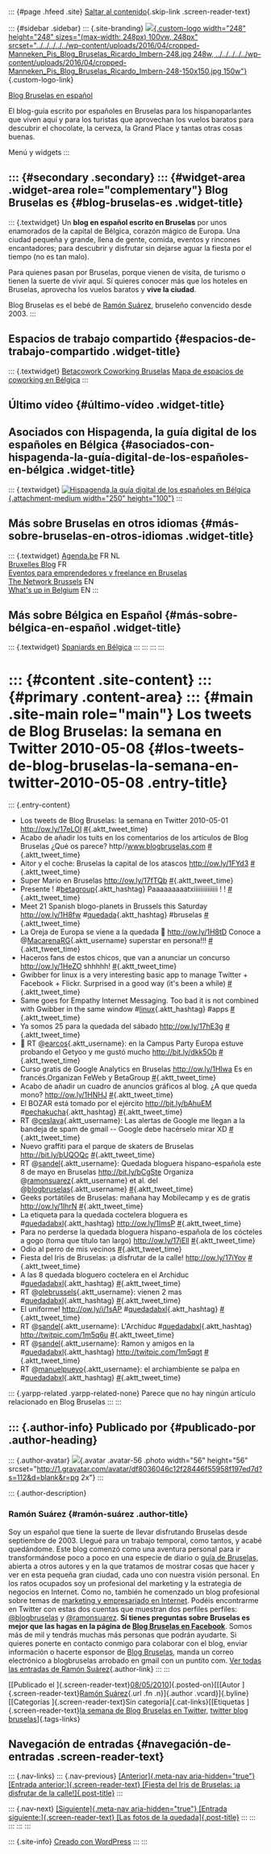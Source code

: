 ::: {#page .hfeed .site}
[Saltar al
contenido](../../../../../index.html?p=1941#content){.skip-link
.screen-reader-text}

::: {#sidebar .sidebar}
::: {.site-branding}
[![](../../../../../wp-content/uploads/2016/04/cropped-Manneken_Pis_Blog_Bruselas_Ricardo_Imbern-248.jpg){.custom-logo
width="248" height="248" sizes="(max-width: 248px) 100vw, 248px"
srcset="../../../../../wp-content/uploads/2016/04/cropped-Manneken_Pis_Blog_Bruselas_Ricardo_Imbern-248.jpg 248w, ../../../../../wp-content/uploads/2016/04/cropped-Manneken_Pis_Blog_Bruselas_Ricardo_Imbern-248-150x150.jpg 150w"}](../../../../../index.html){.custom-logo-link}

[Blog Bruselas en español](../../../../../index.html)

El blog-guía escrito por españoles en Bruselas para los hispanoparlantes
que viven aquí y para los turistas que aprovechan los vuelos baratos
para descubrir el chocolate, la cerveza, la Grand Place y tantas otras
cosas buenas.

Menú y widgets
:::

::: {#secondary .secondary}
::: {#widget-area .widget-area role="complementary"}
Blog Bruselas es {#blog-bruselas-es .widget-title}
----------------

::: {.textwidget}
Un **blog en español escrito en Bruselas** por unos enamorados de la
capital de Bélgica, corazón mágico de Europa. Una ciudad pequeña y
grande, llena de gente, comida, eventos y rincones encantadores; para
descubrir y disfrutar sin dejarse aguar la fiesta por el tiempo (no es
tan malo).

Para quienes pasan por Bruselas, porque vienen de visita, de turismo o
tienen la suerte de vivir aquí. Sí quieres conocer más que los hoteles
en Bruselas, aprovecha los vuelos baratos y **vive la ciudad**.

Blog Bruselas es el bebé de [Ramón Suárez](http://www.ramonsuarez.com),
bruseleño convencido desde 2003.
:::

Espacios de trabajo compartido {#espacios-de-trabajo-compartido .widget-title}
------------------------------

::: {.textwidget}
[Betacowork Coworking Bruselas](http://www.betacowork.com) [Mapa de
espacios de coworking en Bélgica](http://coworkingbelgium.com)
:::

Último vídeo {#último-vídeo .widget-title}
------------

Asociados con Hispagenda, la guía digital de los españoles en Bélgica {#asociados-con-hispagenda-la-guía-digital-de-los-españoles-en-bélgica .widget-title}
---------------------------------------------------------------------

::: {.textwidget}
[![Hispagenda,la guía digital de los españoles en
Bélgica](../../../../../wp-content/uploads/2010/04/Hispagenda-250px.gif "Hispagenda, la guía digital de los españoles en Bélgica"){.attachment-medium
width="250" height="100"}](http://www.hispagenda.com)
:::

Más sobre Bruselas en otros idiomas {#más-sobre-bruselas-en-otros-idiomas .widget-title}
-----------------------------------

::: {.textwidget}
[Agenda.be](http://www.agenda.be) FR NL\
[Bruxelles Blog](http://www.bxlblog.be/) FR\
[Eventos para emprendedores y freelance en
Bruselas](http://www.betacowork.com/events/)\
[The Network
Brussels](http://groups.yahoo.com/group/TheNetworkBrussels/) EN\
[What\'s up in Belgium](http://www.whatsupin.be/) EN
:::

Más sobre Bélgica en Español {#más-sobre-bélgica-en-español .widget-title}
----------------------------

::: {.textwidget}
[Spaniards en Bélgica](http://www.spaniards.es/paises/belgica)
:::
:::
:::
:::

::: {#content .site-content}
::: {#primary .content-area}
::: {#main .site-main role="main"}
Los tweets de Blog Bruselas: la semana en Twitter 2010-05-08 {#los-tweets-de-blog-bruselas-la-semana-en-twitter-2010-05-08 .entry-title}
============================================================

::: {.entry-content}
-   Los tweets de Blog Bruselas: la semana en Twitter 2010-05-01
    <http://ow.ly/17eLOI>
    [\#](http://twitter.com/blogbruselas/statuses/13211380111){.aktt_tweet_time}
-   Acabo de añadir los tuits en los comentarios de los artículos de
    Blog Bruselas ¿Qué os parece? http//www.blogbruselas.com
    [\#](http://twitter.com/blogbruselas/statuses/13253784453){.aktt_tweet_time}
-   Aitor y el coche: Bruselas la capital de los atascos
    <http://ow.ly/1FYd3>
    [\#](http://twitter.com/blogbruselas/statuses/13255214731){.aktt_tweet_time}
-   Super Mario en Bruselas <http://ow.ly/17fTQb>
    [\#](http://twitter.com/blogbruselas/statuses/13329999863){.aktt_tweet_time}
-   Presente !
    \#[betagroup](http://search.twitter.com/search?q=%23betagroup){.aktt_hashtag}
    Paaaaaaaaatxiiiiiiiiiiiiii ! !
    [\#](http://twitter.com/blogbruselas/statuses/13376972639){.aktt_tweet_time}
-   Meet 21 Spanish blogo-planets in Brussels this Saturday
    <http://ow.ly/1H8fw>
    \#[quedada](http://search.twitter.com/search?q=%23quedada){.aktt_hashtag}
    \#bruselas
    [\#](http://twitter.com/blogbruselas/statuses/13413665157){.aktt_tweet_time}
-   La Oreja de Europa se viene a la quedada 🙂 <http://ow.ly/1H8tD>
    Conoce a
    @[MacarenaRG](http://twitter.com/MacarenaRG){.aktt_username}
    superstar en persona!!!
    [\#](http://twitter.com/blogbruselas/statuses/13415652597){.aktt_tweet_time}
-   Haceros fans de estos chicos, que van a anunciar un concurso
    <http://ow.ly/1HeZO> shhhhh!
    [\#](http://twitter.com/blogbruselas/statuses/13427486108){.aktt_tweet_time}
-   Gwibber for linux is a very interesting basic app to manage
    Twitter + Facebook + Flickr. Surprised in a good way (it\'s been a
    while)
    [\#](http://twitter.com/blogbruselas/statuses/13449728162){.aktt_tweet_time}
-   Same goes for Empathy Internet Messaging. Too bad it is not combined
    with Gwibber in the same window
    \#[linux](http://search.twitter.com/search?q=%23linux){.aktt_hashtag}
    \#apps
    [\#](http://twitter.com/blogbruselas/statuses/13449916696){.aktt_tweet_time}
-   Ya somos 25 para la quedada del sábado <http://ow.ly/17hE3g>
    [\#](http://twitter.com/blogbruselas/statuses/13479770975){.aktt_tweet_time}
-   🙂 RT @[earcos](http://twitter.com/earcos){.aktt_username}: en la
    Campus Party Europa estuve probando el Getyoo y me gustó mucho
    <http://bit.ly/dkk5Ob>
    [\#](http://twitter.com/blogbruselas/statuses/13481105018){.aktt_tweet_time}
-   Curso gratis de Google Analytics en Bruselas <http://ow.ly/1HIwa> Es
    en francés.Organizan FeWeb y BetaGroup
    [\#](http://twitter.com/blogbruselas/statuses/13490501248){.aktt_tweet_time}
-   Acabo de añadir un cuadro de anuncios gráficos al blog. ¿A que queda
    mono? <http://ow.ly/1HNHJ>
    [\#](http://twitter.com/blogbruselas/statuses/13497220951){.aktt_tweet_time}
-   El BOZAR está tomado por el ejército <http://bit.ly/bAhuEM>
    \#[pechakucha](http://search.twitter.com/search?q=%23pechakucha){.aktt_hashtag}
    [\#](http://twitter.com/blogbruselas/statuses/13500963576){.aktt_tweet_time}
-   RT @[ceslava](http://twitter.com/ceslava){.aktt_username}: Las
    alertas de Google me llegan a la bandeja de spam de gmail -- Google
    debe hacérselo mirar XD
    [\#](http://twitter.com/blogbruselas/statuses/13508982912){.aktt_tweet_time}
-   Nuevo graffiti para el parque de skaters de Bruselas
    <http://bit.ly/bUQOQc>
    [\#](http://twitter.com/blogbruselas/statuses/13534372462){.aktt_tweet_time}
-   RT @[sandel](http://twitter.com/sandel){.aktt_username}: Quedada
    bloguera hispano-española este 8 de mayo en Bruselas
    <http://bit.ly/bCgSte> Organiza
    @[ramonsuarez](http://twitter.com/ramonsuarez){.aktt_username} et
    al. del
    @[blogbruselas](http://twitter.com/blogbruselas){.aktt_username}
    [\#](http://twitter.com/blogbruselas/statuses/13536690621){.aktt_tweet_time}
-   Geeks portátiles de Bruselas: mañana hay Mobilecamp y es de gratis
    <http://ow.ly/1IhrN>
    [\#](http://twitter.com/blogbruselas/statuses/13557974918){.aktt_tweet_time}
-   La etiqueta para la quedada coctelera bloguera es
    \#[quedadabxl](http://search.twitter.com/search?q=%23quedadabxl){.aktt_hashtag}
    <http://ow.ly/1ImsP>
    [\#](http://twitter.com/blogbruselas/statuses/13565907628){.aktt_tweet_time}
-   Para no perderse la quedada bloguera hispano-española de los
    cócteles a gogo (toma que título tan largo) <http://ow.ly/17iEll>
    [\#](http://twitter.com/blogbruselas/statuses/13568286792){.aktt_tweet_time}
-   Odio al perro de mis vecinos
    [\#](http://twitter.com/blogbruselas/statuses/13591979896){.aktt_tweet_time}
-   Fiesta del Iris de Bruselas: ¡a disfrutar de la calle!
    <http://ow.ly/17iYov>
    [\#](http://twitter.com/blogbruselas/statuses/13596070273){.aktt_tweet_time}
-   A las 8 quedada bloguero coctelera en el Archiduc
    \#[quedadabxl](http://search.twitter.com/search?q=%23quedadabxl){.aktt_hashtag}
    [\#](http://twitter.com/blogbruselas/statuses/13612502879){.aktt_tweet_time}
-   RT @[olebrussels](http://twitter.com/olebrussels){.aktt_username}:
    vienen 2 mas
    \#[quedadabxl](http://search.twitter.com/search?q=%23quedadabxl){.aktt_hashtag}
    [\#](http://twitter.com/blogbruselas/statuses/13620096478){.aktt_tweet_time}
-   El uniforme! <http://ow.ly/i/1sAP>
    \#[quedadabxl](http://search.twitter.com/search?q=%23quedadabxl){.aktt_hashtag}
    [\#](http://twitter.com/blogbruselas/statuses/13621026439){.aktt_tweet_time}
-   RT @[sandel](http://twitter.com/sandel){.aktt_username}: L\'Archiduc
    \#[quedadabxl](http://search.twitter.com/search?q=%23quedadabxl){.aktt_hashtag}
    <http://twitpic.com/1m5q6u>
    [\#](http://twitter.com/blogbruselas/statuses/13625771513){.aktt_tweet_time}
-   RT @[sandel](http://twitter.com/sandel){.aktt_username}: Ramon y
    amigos en la
    \#[quedadabxl](http://search.twitter.com/search?q=%23quedadabxl){.aktt_hashtag}
    <http://twitpic.com/1m5qgt>
    [\#](http://twitter.com/blogbruselas/statuses/13625937755){.aktt_tweet_time}
-   RT @[manuelpueyo](http://twitter.com/manuelpueyo){.aktt_username}:
    el archiambiente se palpa en
    \#[quedadabxl](http://search.twitter.com/search?q=%23quedadabxl){.aktt_hashtag}
    [\#](http://twitter.com/blogbruselas/statuses/13626131576){.aktt_tweet_time}

::: {.yarpp-related .yarpp-related-none}
Parece que no hay ningún artículo relacionado en Blog Bruselas
:::
:::

::: {.author-info}
Publicado por {#publicado-por .author-heading}
-------------

::: {.author-avatar}
![](http://1.gravatar.com/avatar/df8036046c12f28446f55958f197ed7d?s=56&d=blank&r=pg){.avatar
.avatar-56 .photo width="56" height="56"
srcset="http://1.gravatar.com/avatar/df8036046c12f28446f55958f197ed7d?s=112&d=blank&r=pg 2x"}
:::

::: {.author-description}
### Ramón Suárez {#ramón-suárez .author-title}

Soy un español que tiene la suerte de llevar disfrutando Bruselas desde
septiembre de 2003. Llegué para un trabajo temporal, como tantos, y
acabé quedándome. Este blog comenzó como una aventura personal para ir
transformándose poco a poco en una especie de diario o [guía de
Bruselas](../../../../../index.html), abierta a otros autores y en la
que tratamos de mostrar cosas que hacer y ver en esta pequeña gran
ciudad, cada uno con nuestra visión personal. En los ratos ocupados soy
un profesional del marketing y la estrategia de negocios en Internet.
Como no, también he comenzado un blog profesional sobre temas de
[marketing y empresariado en Internet](http://ramonsuarez.com). Podéis
encontrarme en Twitter con estas dos cuentas que muestran dos perfiles
perfiles: [\@blogbruselas](http://twitter.com/blogbruselas) y
[\@ramonsuarez](http://twitter.com/ramonsuarez). **Sí tienes preguntas
sobre Bruselas es mejor que las hagas en la página de [Blog Bruselas en
Facebook](http://www.facebook.com/blogbruselas)**. Somos más de mil y
tendrás muchas más personas que podrán ayudarte. Si quieres ponerte en
contacto conmigo para colaborar con el blog, enviar información o
hacerte esponsor de [Blog Bruselas](../../../../../index.html), manda un
correo electrónico a blogbruselas arrobado en gmail con un puntito com.
[Ver todas las entradas de Ramón
Suárez](../../../04/30/index.html?author=2){.author-link}
:::
:::

[[Publicado el
]{.screen-reader-text}[08/05/2010](../../../../../index.html?p=1941)]{.posted-on}[[[Autor
]{.screen-reader-text}[Ramón
Suárez](../../../04/30/index.html?author=2){.url .fn .n}]{.author
.vcard}]{.byline}[[Categorías ]{.screen-reader-text}Sin
categoría]{.cat-links}[[Etiquetas ]{.screen-reader-text}[la semana de
Blog Bruselas en
Twitter](../../../../tag/la-semana-de-blog-bruselas-en-twitter/index.html),
[twitter blog
bruselas](../../../../tag/twitter-blog-bruselas/index.html)]{.tags-links}

Navegación de entradas {#navegación-de-entradas .screen-reader-text}
----------------------

::: {.nav-links}
::: {.nav-previous}
[[Anterior]{.meta-nav aria-hidden="true"} [Entrada
anterior:]{.screen-reader-text} [Fiesta del Iris de Bruselas: ¡a
disfrutar de la calle!]{.post-title}](../../../../../index.html?p=1938)
:::

::: {.nav-next}
[[Siguiente]{.meta-nav aria-hidden="true"} [Entrada
siguiente:]{.screen-reader-text} [Las fotos de la
quedada]{.post-title}](../../../../../index.html?p=1943)
:::
:::
:::
:::
:::

::: {.site-info}
[Creado con WordPress](https://es.wordpress.org/)
:::
:::
